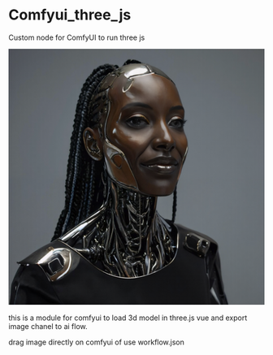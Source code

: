 # Comfyui_three_js
Custom node for ComfyUI to run three js

<img src="./workflow.png"/><br>

this is a module for comfyui to load 3d model in three.js vue
and export image chanel to ai flow.

drag image directly on comfyui of use workflow.json